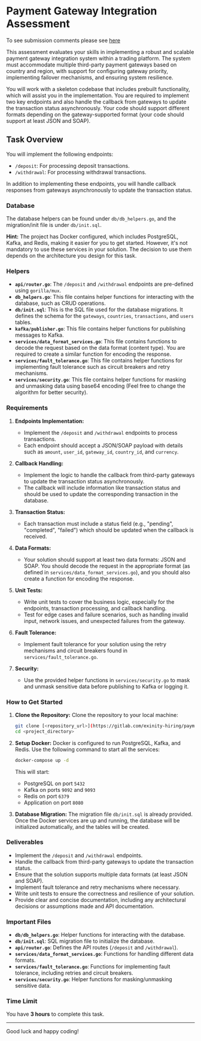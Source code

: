 # Payment Gateway Integration Assessment

To see submission comments please see [here](SUBMISSION.md)

This assessment evaluates your skills in implementing a robust and scalable payment gateway integration system within a trading platform. The system must accommodate multiple third-party payment gateways based on country and region, with support for configuring gateway priority, implementing failover mechanisms, and ensuring system resilience.

You will work with a skeleton codebase that includes prebuilt functionality, which will assist you in the implementation. You are required to implement two key endpoints and also handle the callback from gateways to update the transaction status asynchronously. Your code should support different formats depending on the gateway-supported format (your code should support at least JSON and SOAP).

## Task Overview

You will implement the following endpoints:

- `/deposit`: For processing deposit transactions.
- `/withdrawal`: For processing withdrawal transactions.

In addition to implementing these endpoints, you will handle callback responses from gateways asynchronously to update the transaction status.

### Database

The database helpers can be found under `db/db_helpers.go`, and the migration/init file is under `db/init.sql`.

**Hint:** The project has Docker configured, which includes PostgreSQL, Kafka, and Redis, making it easier for you to get started. However, it's not mandatory to use these services in your solution. The decision to use them depends on the architecture you design for this task.

### Helpers

- **`api/router.go`**: The `/deposit` and `/withdrawal` endpoints are pre-defined using `gorilla/mux`.
- **`db_helpers.go`**: This file contains helper functions for interacting with the database, such as CRUD operations.
- **`db/init.sql`**: This is the SQL file used for the database migrations. It defines the schema for the `gateways`, `countries`, `transactions`, and `users` tables.
- **`kafka/publisher.go`**: This file contains helper functions for publishing messages to Kafka.
- **`services/data_format_services.go`**: This file contains functions to decode the request based on the data format (content type). You are required to create a similar function for encoding the response.
- **`services/fault_tolerance.go`**: This file contains helper functions for implementing fault tolerance such as circuit breakers and retry mechanisms.
- **`services/security.go`**: This file contains helper functions for masking and unmasking data using base64 encoding (Feel free to change the algorithm for better security).

### Requirements

1. **Endpoints Implementation:**
    - Implement the `/deposit` and `/withdrawal` endpoints to process transactions.
    - Each endpoint should accept a JSON/SOAP payload with details such as `amount`, `user_id`, `gateway_id`, `country_id`, and `currency`.
    
2. **Callback Handling:**
    - Implement the logic to handle the callback from third-party gateways to update the transaction status asynchronously.
    - The callback will include information like transaction status and should be used to update the corresponding transaction in the database.
    
3. **Transaction Status:**
    - Each transaction must include a status field (e.g., "pending", "completed", "failed") which should be updated when the callback is received.
    
4. **Data Formats:**
    - Your solution should support at least two data formats: JSON and SOAP. You should decode the request in the appropriate format (as defined in `services/data_format_services.go`), and you should also create a function for encoding the response.
    
5. **Unit Tests:**
    - Write unit tests to cover the business logic, especially for the endpoints, transaction processing, and callback handling.
    - Test for edge cases and failure scenarios, such as handling invalid input, network issues, and unexpected failures from the gateway.

6. **Fault Tolerance:**
    - Implement fault tolerance for your solution using the retry mechanisms and circuit breakers found in `services/fault_tolerance.go`.

7. **Security:**
    - Use the provided helper functions in `services/security.go` to mask and unmask sensitive data before publishing to Kafka or logging it.
    
### How to Get Started

1. **Clone the Repository:**
    Clone the repository to your local machine:

    ```bash
    git clone [<repository_url>](https://gitlab.com/exinity-hiring/payment-gateways.git)
    cd <project_directory>
    ```

2. **Setup Docker:**
    Docker is configured to run PostgreSQL, Kafka, and Redis. Use the following command to start all the services:

    ```bash
    docker-compose up -d
    ```

    This will start:
    - PostgreSQL on port `5432`
    - Kafka on ports `9092` and `9093`
    - Redis on port `6379`
    - Application on port `8080`

3. **Database Migration:**
    The migration file `db/init.sql` is already provided. Once the Docker services are up and running, the database will be initialized automatically, and the tables will be created.


### Deliverables

- Implement the `/deposit` and `/withdrawal` endpoints.
- Handle the callback from third-party gateways to update the transaction status.
- Ensure that the solution supports multiple data formats (at least JSON and SOAP).
- Implement fault tolerance and retry mechanisms where necessary.
- Write unit tests to ensure the correctness and resilience of your solution.
- Provide clear and concise documentation, including any architectural decisions or assumptions made and API documentation.

### Important Files

- **`db/db_helpers.go`**: Helper functions for interacting with the database.
- **`db/init.sql`**: SQL migration file to initialize the database.
- **`api/router.go`**: Defines the API routes (`/deposit` and `/withdrawal`).
- **`services/data_format_services.go`**: Functions for handling different data formats.
- **`services/fault_tolerance.go`**: Functions for implementing fault tolerance, including retries and circuit breakers.
- **`services/security.go`**: Helper functions for masking/unmasking sensitive data.

### Time Limit

You have **3 hours** to complete this task.

---

Good luck and happy coding!
